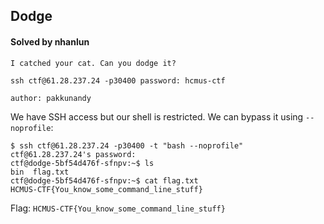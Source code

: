 ## Dodge

#### Solved by nhanlun

```
I catched your cat. Can you dodge it?

ssh ctf@61.28.237.24 -p30400 password: hcmus-ctf

author: pakkunandy
```

We have SSH access but our shell is restricted. We can bypass it using `--noprofile`:

```
$ ssh ctf@61.28.237.24 -p30400 -t "bash --noprofile"
ctf@61.28.237.24's password:
ctf@dodge-5bf54d476f-sfnpv:~$ ls
bin  flag.txt
ctf@dodge-5bf54d476f-sfnpv:~$ cat flag.txt
HCMUS-CTF{You_know_some_command_line_stuff}
```

Flag: `HCMUS-CTF{You_know_some_command_line_stuff}`
